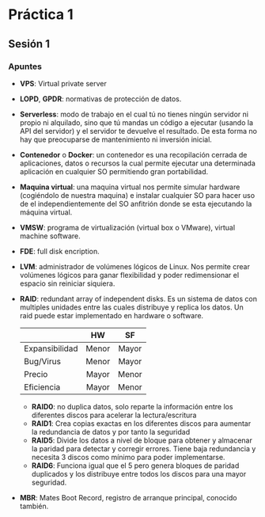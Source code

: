 # Práctica 1

## Sesión 1

### Apuntes

- **VPS**: Virtual private server
- **LOPD**, **GPDR**: normativas de protección de datos.
- **Serverless**: modo de trabajo en el cual tú no tienes ningún servidor ni propio ni alquilado, sino que tú mandas un código a ejecutar (usando la API del servidor) y el servidor te devuelve el resultado. De esta forma no hay que preocuparse de mantenimiento ni inversión inicial.
- **Contenedor** o **Docker**: un contenedor es una recopilación cerrada de aplicaciones, datos o recursos la cual permite ejecutar una determinada aplicación en cualquier SO permitiendo gran portabilidad.
- **Maquina virtual**: una maquina virtual nos permite simular hardware (cogiéndolo de nuestra maquina) e instalar cualquier SO para hacer uso de el independientemente
del SO anfitrión donde se esta ejecutando la máquina virtual.
- **VMSW**: programa de virtualización (virtual box o VMware), virtual machine software.
- **FDE**: full disk encription.
- **LVM**: administrador de volúmenes lógicos de Linux. Nos permite crear volúmenes
lógicos para ganar flexibilidad y poder redimensionar el espacio sin reiniciar siquiera.
- **RAID**: redundant array of independent disks. Es un sistema de datos con multiples unidades entre las cuales distribuye y replica los datos. Un raid puede estar implementado en hardware o software.

    |   |  HW |  SF |
    |---|:-:|:-:|
    | Expansibilidad  | Menor  | Mayor  |
    | Bug/Virus  | Menor  |  Mayor |
    |  Precio | Mayor  |  Menor |
    |  Eficiencia | Mayor  |  Menor |

  - **RAID0**: no duplica datos, solo reparte la información entre los diferentes discos para acelerar la lectura/escritura
  - **RAID1**: Crea copias exactas en los diferentes discos para aumentar la
redundancia de datos y por tanto la seguridad
  - **RAID5**: Divide los datos a nivel de bloque para obtener y almacenar la paridad
para detectar y corregir errores. Tiene baja redundancia y necesita 3 discos
como mínimo para poder implementarse.
  - **RAID6**: Funciona igual que el 5 pero genera bloques de paridad duplicados y los distribuye entre todos los discos para una mayor seguridad.
- **MBR**: Mates Boot Record, registro de arranque principal, conocido también.
